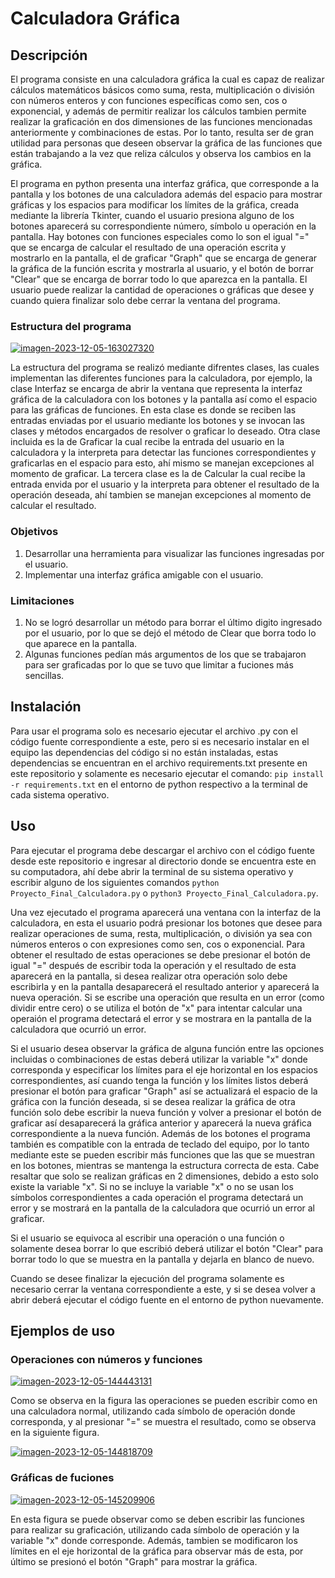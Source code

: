 # Calculadora Gráfica

## Descripción
El programa consiste en una calculadora gráfica la cual es capaz de realizar cálculos matemáticos básicos como suma, resta, multiplicación o división con números enteros y con funciones específicas como sen, cos o exponencial, y además de permitir realizar los cálculos tambien permite realizar la graficación en dos dimensiones de las funciones mencionadas anteriormente y combinaciones de estas. Por lo tanto, resulta ser de gran utilidad para personas que deseen observar la gráfica de las funciones que están trabajando a la vez que reliza cálculos y observa los cambios en la gráfica.

El programa en python presenta una interfaz gráfica, que corresponde a la pantalla y los botones de una calculadora además del espacio para mostrar gráficas y los espacios para modificar los límites de la gráfica, creada mediante la librería Tkinter, cuando el usuario presiona alguno de los botones aparecerá su correspondiente número, símbolo u operación en la pantalla. Hay botones con funciones especiales como lo son el igual "=" que se encarga de calcular el resultado de una operación escrita y mostrarlo en la pantalla, el de graficar "Graph" que se encarga de generar la gráfica de la función escrita y mostrarla al usuario, y el botón de borrar "Clear" que se encarga de borrar todo lo que aparezca en la pantalla. El usuario puede realizar la cantidad de operaciones o gráficas que desee y cuando quiera finalizar solo debe cerrar la ventana del programa.

### Estructura del programa

<a href="https://imgbb.com/"><img src="https://i.ibb.co/SJsRy0N/imagen-2023-12-05-163027320.png" alt="imagen-2023-12-05-163027320" border="0"></a>

La estructura del programa se realizó mediante difrentes clases, las cuales implementan las diferentes funciones para la calculadora, por ejemplo, la clase Interfaz se encarga de abrir la ventana que representa la interfaz gráfica de la calculadora con los botones y la pantalla así como el espacio para las gráficas de funciones. En esta clase es donde se reciben las entradas enviadas por el usuario mediante los botones y se invocan las clases y métodos encargados de resolver o graficar lo deseado. Otra clase incluida es la de Graficar la cual recibe la entrada del usuario en la calculadora y la interpreta para detectar las funciones correspondientes y graficarlas en el espacio para esto, ahí mismo se manejan excepciones al momento de graficar. La tercera clase es la de Calcular la cual recibe la entrada envida por el usuario y la interpreta para obtener el resultado de la operación deseada, ahí tambien se manejan excepciones al momento de calcular el resultado.

### Objetivos
1. Desarrollar una herramienta para visualizar las funciones ingresadas por el usuario.
2. Implementar una interfaz gráfica amigable con el usuario.

### Limitaciones
1. No se logró desarrollar un método para borrar el último digito ingresado por el usuario, por lo que se dejó el método de Clear que borra todo lo que aparece en la pantalla.
2. Algunas funciones pedían más argumentos de los que se trabajaron para ser graficadas por lo que se tuvo que limitar a fuciones más sencillas.

## Instalación
Para usar el programa solo es necesario ejecutar el archivo .py con el código fuente correspondiente a este, pero si es necesario instalar en el equipo las dependencias del código si no están instaladas, estas dependencias se encuentran en el archivo requirements.txt presente en este repositorio y solamente es necesario ejecutar el comando: `pip install -r requirements.txt` en el entorno de python respectivo a la terminal de cada sistema operativo.

## Uso
Para ejecutar el programa debe descargar el archivo con el código fuente desde este repositorio e ingresar al directorio donde se encuentra este en su computadora, ahí debe abrir la terminal de su sistema operativo y escribir alguno de los siguientes comandos `python Proyecto_Final_Calculadora.py` o `python3 Proyecto_Final_Calculadora.py`.

Una vez ejecutado el programa aparecerá una ventana con la interfaz de la calculadora, en esta el usuario podrá presionar los botones que desee para realizar operaciones de suma, resta, multiplicación, o división ya sea con números enteros o con expresiones como sen, cos o exponencial. Para obtener el resultado de estas operaciones se debe presionar el botón de igual "=" después de escribir toda la operación y el resultado de esta aparecerá en la pantalla, si desea realizar otra operación solo debe escribirla y en la pantalla desaparecerá el resultado anterior y aparecerá la nueva operación. Si se escribe una operación que resulta en un error (como dividir entre cero) o se utiliza el botón de "x" para intentar calcular una operaión el programa detectará el error y se mostrara en la pantalla de la calculadora que ocurrió un error.

Si el usuario desea observar la gráfica de alguna función entre las opciones incluidas o combinaciones de estas deberá utilizar la variable "x" donde corresponda y especificar los límites para el eje horizontal en los espacios correspondientes, así cuando tenga la función y los límites listos deberá presionar el botón para graficar "Graph" así se actualizará el espacio de la gráfica con la función deseada, si se desea realizar la gráfica de otra función solo debe escribir la nueva función y volver a presionar el botón de graficar así desaparecerá la gráfica anterior y aparecerá la nueva gráfica correspondiente a la nueva función. Además de los botones el programa también es compatible con la entrada de teclado del equipo, por lo tanto mediante este se pueden escribir más funciones que las que se muestran en los botones, mientras se mantenga la estructura correcta de esta. Cabe resaltar que solo se realizan gráficas en 2 dimensiones, debido a esto solo existe la variable "x". Si no se incluye la variable "x" o no se usan los símbolos correspondientes a cada operación el programa detectará un error y se mostrará en la pantalla de la calculadora que ocurrió un error al graficar. 

Si el usuario se equivoca al escribir una operación o una función o solamente desea borrar lo que escribió deberá utilizar el botón "Clear" para borrar todo lo que se muestra en la pantalla y dejarla en blanco de nuevo.

Cuando se desee finalizar la ejecución del programa solamente es necesario cerrar la ventana correspondiente a este, y si se desea volver a abrir deberá ejecutar el código fuente en el entorno de python nuevamente.

## Ejemplos de uso

### Operaciones con números y funciones

<a href="https://ibb.co/0M0LSXs"><img src="https://i.ibb.co/fp3W5SD/imagen-2023-12-05-144443131.png" alt="imagen-2023-12-05-144443131" border="0"></a>

Como se observa en la figura las operaciones se pueden escribir como en una calculadora normal, utilizando cada símbolo de operación donde corresponda, y al presionar "=" se muestra el resultado, como se observa en la siguiente figura.

<a href="https://ibb.co/9HNdScz"><img src="https://i.ibb.co/b5PGDQq/imagen-2023-12-05-144818709.png" alt="imagen-2023-12-05-144818709" border="0"></a>

### Gráficas de fuciones

<a href="https://ibb.co/CH98Jfv"><img src="https://i.ibb.co/bKvmHkL/imagen-2023-12-05-145209906.png" alt="imagen-2023-12-05-145209906" border="0"></a>

En esta figura se puede observar como se deben escribir las funciones para realizar su graficación, utilizando cada símbolo de operación y la variable "x" donde corresponde. Además, tambien se modificaron los límites en el eje horizontal de la gráfica para observar más de esta, por último se presionó el botón "Graph" para mostrar la gráfica.
